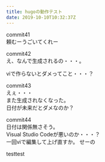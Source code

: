 ```yaml
---
title: hugoの動作テスト
date: 2019-10-10T10:32:37Z
---
```


commit41  
頼むーうごいてくれー

commit42  
え、なんで生成されるの・・・。

viで作らないとダメってこと・・・？

commit43  
えぇ・・・  
また生成されなくなった。  
日付が未来だとダメなのか？

commit44  
日付は関係無さそう。  
Visual Studio Codeが悪いのか・・・？  
一回viで編集して上げ直すか。
せーの


testtest